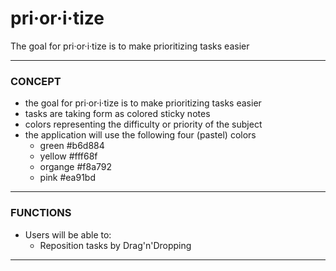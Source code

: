 pri·or·i·tize
==========

The goal for pri·or·i·tize is to make prioritizing tasks easier

---------------------------------

### CONCEPT   ####
- the goal for pri·or·i·tize is to make prioritizing tasks easier
- tasks are taking form as colored sticky notes
- colors representing the difficulty or priority of the subject
- the application will use the following four (pastel) colors
    - green         #b6d884
    - yellow        #fff68f
    - organge       #f8a792
    - pink          #ea91bd

---------------------------------

### FUNCTIONS  ####
- Users will be able to:
    - Reposition tasks by Drag'n'Dropping

---------------------------------